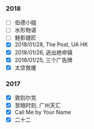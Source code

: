 ### 2018

- [ ] 伯德小姐
- [ ] 水形物语
- [ ] 魅影缝匠
- [x] 2018/01/28, The Post, UA HK
- [x] 2018/01/26, 逃出绝命镇
- [x] 2018/01/25, 三个广告牌
- [x] 太空救援

### 2017

- [x] 敦刻尔克
- [x] 至暗时刻, 广州天汇
- [x] Call Me by Your Name
- [x] 二十二
